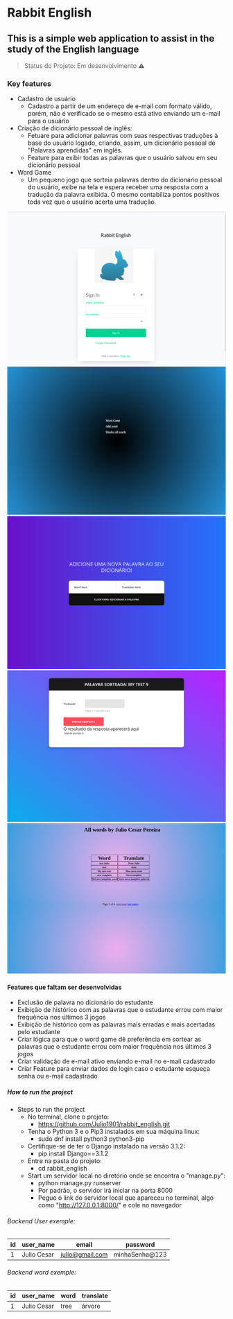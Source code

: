 # Rabbit English
## This is a simple web application to assist in the study of the English language

> Status do Projeto: Em desenvolvimento :warning:

### Key features
- Cadastro de usuário
  - Cadastro a partir de um endereço de e-mail com formato válido, porém, não é verificado se o mesmo está ativo enviando um e-mail para o usuário
- Criação de dicionário pessoal de inglês:
  - Fetuare para adicionar palavras com suas respectivas traduções à base do usuário logado, criando, assim, um dicionário pessoal de "Palavras aprendidas" em inglês.
  - Feature para exibir todas as palavras que o usuário salvou em seu dicionário pessoal
- Word Game
  - Um pequeno jogo que sorteia palavras dentro do dicionário pessoal do usuário, exibe na tela e espera receber uma resposta com a tradução da palavra exibida. O mesmo contabiliza pontos positivos toda vez que o usuário acerta uma tradução.



<img src='https://github.com/Julio1901/rabbit_english/blob/cleaning_project/readme_images/rabbit_01.png'>
<img src='https://github.com/Julio1901/rabbit_english/blob/cleaning_project/readme_images/rabbit02.png'>
<img src='https://github.com/Julio1901/rabbit_english/blob/cleaning_project/readme_images/rabbit03.png'>
<img src='https://github.com/Julio1901/rabbit_english/blob/cleaning_project/readme_images/rabbit3.png'>
<img src='https://github.com/Julio1901/rabbit_english/blob/cleaning_project/readme_images/rabbit5.png'>


#### Features que faltam ser desenvolvidas
- Exclusão de palavra no dicionário do estudante
- Exibição de histórico com as palavras que o estudante errou com maior frequência nos últimos 3 jogos
- Exibição de histórico com as palavras mais erradas e mais acertadas pelo estudante
- Criar lógica para que o word game dê preferência em sortear as palavras que o estudante errou com maior frequência nos últimos 3 jogos
- Criar validação de e-mail ativo enviando e-mail no e-mail cadastrado
- Criar Feature para enviar dados de login caso o estudante esqueça senha ou e-mail cadastrado

##### How to run the project
- Steps to run the project
  - No terminal, clone o projeto:
    - https://github.com/Julio1901/rabbit_english.git
  - Tenha o Python 3 e o Pip3 instalados em sua máquina linux:
    - sudo dnf install python3 python3-pip
  - Certifique-se de ter o Django instalado na versão 3.1.2:
    - pip install Django==3.1.2
  - Entre na pasta do projeto:
    - cd rabbit_english
  - Start um servidor local no diretório onde se encontra o "manage.py":
    - python manage.py runserver
    - Por padrão, o servidor irá iniciar na porta 8000
    - Pegue o link do servidor local que apareceu no terminal, algo como "http://127.0.0.1:8000/" e cole no navegador

###### Backend User exemple:

|id| user_name |     email     |   password  |
|--| ----------|---------------|-------------|
|1 |Julio Cesar|julio@gmail.com|minhaSenha@123

###### Backend word exemple:

|id| user_name |  word  |translate|
|--| ----------|--------|---------|
|1 |Julio Cesar|  tree  |  árvore |





